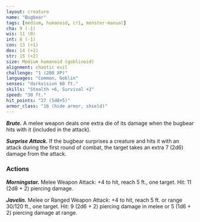 ```yaml
---
layout: creature
name: "Bugbear"
tags: [medium, humanoid, cr1, monster-manual]
cha: 9 (-1)
wis: 11 (0)
int: 8 (-1)
con: 13 (+1)
dex: 14 (+2)
str: 15 (+2)
size: Medium humanoid (goblinoid)
alignment: chaotic evil
challenge: "1 (200 XP)"
languages: "Common, Goblin"
senses: "darkvision 60 ft."
skills: "Stealth +6, Survival +2"
speed: "30 ft."
hit_points: "27 (5d8+5)"
armor_class: "16 (hide armor, shield)"
---
```


***Brute.*** A melee weapon deals one extra die of its damage when the bugbear hits with it (included in the attack).

***Surprise Attack.*** If the bugbear surprises a creature and hits it with an attack during the first round of combat, the target takes an extra 7 (2d6) damage from the attack.

### Actions

***Morningstar.*** Melee Weapon Attack: +4 to hit, reach 5 ft., one target. Hit: 11 (2d8 + 2) piercing damage.

***Javelin.*** Melee or Ranged Weapon Attack: +4 to hit, reach 5 ft. or range 30/120 ft., one target. Hit: 9 (2d6 + 2) piercing damage in melee or 5 (1d6 + 2) piercing damage at range.
